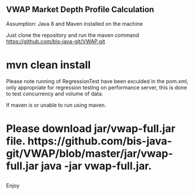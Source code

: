 VWAP Market Depth Profile Calculation
-------------------------------------

Assumption:
Java 8 and 
Maven installed on the machine 

Just clone the repository and run the maven command https://github.com/bis-java-git/VWAP.git

<h1>mvn clean install</h1>

Please note running of RegressionTest have been exculded in the pom.xml, 
only appropriate for regression testing on performance server,
this is done to test concurrency and volume of data.

If maven is or unable to run using maven.

<h1><p>Please download jar/vwap-full.jar file.
https://github.com/bis-java-git/VWAP/blob/master/jar/vwap-full.jar
java -jar vwap-full.jar.</p></h1>


 
Enjoy